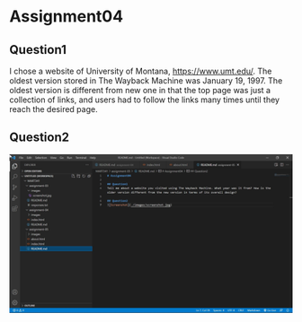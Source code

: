 # Assignment04

## Question1 
I chose a website of University of Montana, https://www.umt.edu/. The oldest version stored in The Wayback Machine was January 19, 1997. The oldest version is different from new one in that the top page was just a collection of links, and users had to follow the links many times until they reach the desired page.

## Question2
![Screenshot](./images/screenshot.jpg)